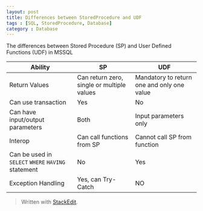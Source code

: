 ```yaml
---
layout: post
title: Differences between StoredProcedure and UDF
tags : [SQL, StoredProcedure, Database]
category : Database
---
```


The differences between Stored Procedure (SP) and User Defined Functions (UDF) in MSSQL

|Ability| SP		| UDF		| 
| ------------- |---------------|-----------------|
|Return Values| Can return zero, single or multiple values     | Mandatory to return one and only one value|
|Can use transaction | Yes| No|
|Can have input/output parameters| Both  | Input parameters only| 
|Interop|Can call functions from SP| Cannot call SP from function|
|Can be used in `SELECT` `WHERE` `HAVING` statement|No|Yes|
|Exception Handling|Yes, can Try-Catch|NO|


> Written with [StackEdit](https://stackedit.io/).